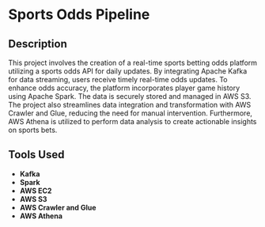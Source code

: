 <h1>Sports Odds Pipeline</h1>



<h2>Description</h2>
This project involves the creation of a real-time sports betting odds platform utilizing a sports odds API for daily updates. By integrating Apache Kafka for data streaming, users receive timely real-time odds updates. To enhance odds accuracy, the platform incorporates player game history using Apache Spark. The data is securely stored and managed in AWS S3. The project also streamlines data integration and transformation with AWS Crawler and Glue, reducing the need for manual intervention. Furthermore, AWS Athena is utilized to perform data analysis to create actionable insights on sports bets.
<br />


<h2>Tools Used</h2>

- <b>Kafka</b> 
- <b>Spark</b>
- <b>AWS EC2</b> 
- <b>AWS S3</b>
- <b>AWS Crawler and Glue</b> 
- <b>AWS Athena</b>


<!--
 ```diff
- text in red
+ text in green
! text in orange
# text in gray
@@ text in purple (and bold)@@
```
--!>
